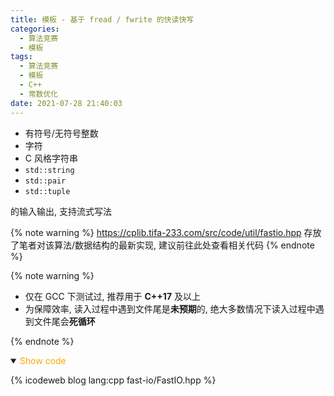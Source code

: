 ```yaml
---
title: 模板 - 基于 fread / fwrite 的快读快写
categories:
  - 算法竞赛
  - 模板
tags:
  - 算法竞赛
  - 模板
  - C++
  - 常数优化
date: 2021-07-28 21:40:03
---
```


- 有符号/无符号整数
- 字符
- C 风格字符串
- `std::string`
- `std::pair`
- `std::tuple`

的输入输出, 支持流式写法

{% note warning %}
<https://cplib.tifa-233.com/src/code/util/fastio.hpp> 存放了笔者对该算法/数据结构的最新实现, 建议前往此处查看相关代码
{% endnote %}

<!-- more -->

{% note warning %}

- 仅在 GCC 下测试过, 推荐用于 **C++17** 及以上
- 为保障效率, 读入过程中遇到文件尾是**未预期**的, 绝大多数情况下读入过程中遇到文件尾会**死循环**

{% endnote %}

<details open>
<summary><font color='orange'>Show code</font></summary>

{% icodeweb blog lang:cpp fast-io/FastIO.hpp %}

</details>
